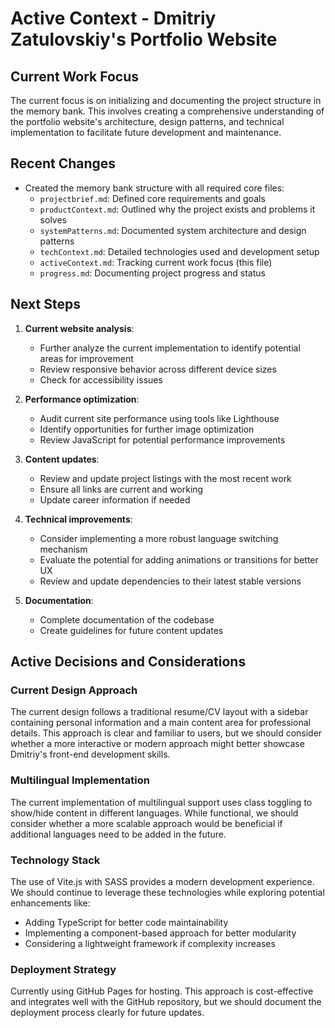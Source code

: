 # Active Context - Dmitriy Zatulovskiy's Portfolio Website

## Current Work Focus
The current focus is on initializing and documenting the project structure in the memory bank. This involves creating a comprehensive understanding of the portfolio website's architecture, design patterns, and technical implementation to facilitate future development and maintenance.

## Recent Changes
- Created the memory bank structure with all required core files:
  - `projectbrief.md`: Defined core requirements and goals
  - `productContext.md`: Outlined why the project exists and problems it solves
  - `systemPatterns.md`: Documented system architecture and design patterns
  - `techContext.md`: Detailed technologies used and development setup
  - `activeContext.md`: Tracking current work focus (this file)
  - `progress.md`: Documenting project progress and status

## Next Steps
1. **Current website analysis**:
   - Further analyze the current implementation to identify potential areas for improvement
   - Review responsive behavior across different device sizes
   - Check for accessibility issues

2. **Performance optimization**:
   - Audit current site performance using tools like Lighthouse
   - Identify opportunities for further image optimization
   - Review JavaScript for potential performance improvements

3. **Content updates**:
   - Review and update project listings with the most recent work
   - Ensure all links are current and working
   - Update career information if needed

4. **Technical improvements**:
   - Consider implementing a more robust language switching mechanism
   - Evaluate the potential for adding animations or transitions for better UX
   - Review and update dependencies to their latest stable versions

5. **Documentation**:
   - Complete documentation of the codebase
   - Create guidelines for future content updates

## Active Decisions and Considerations

### Current Design Approach
The current design follows a traditional resume/CV layout with a sidebar containing personal information and a main content area for professional details. This approach is clear and familiar to users, but we should consider whether a more interactive or modern approach might better showcase Dmitriy's front-end development skills.

### Multilingual Implementation
The current implementation of multilingual support uses class toggling to show/hide content in different languages. While functional, we should consider whether a more scalable approach would be beneficial if additional languages need to be added in the future.

### Technology Stack
The use of Vite.js with SASS provides a modern development experience. We should continue to leverage these technologies while exploring potential enhancements like:
- Adding TypeScript for better code maintainability
- Implementing a component-based approach for better modularity
- Considering a lightweight framework if complexity increases

### Deployment Strategy
Currently using GitHub Pages for hosting. This approach is cost-effective and integrates well with the GitHub repository, but we should document the deployment process clearly for future updates. 